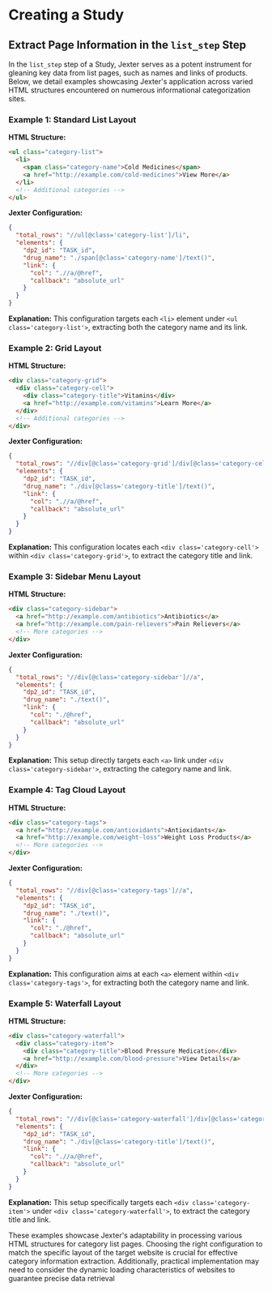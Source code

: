 # Creating a Study

## Extract Page Information in the `list_step` Step

In the `list_step` step of a Study, Jexter serves as a potent instrument for gleaning key data from list pages, such as names and links of products. Below, we detail examples showcasing Jexter's application across varied HTML structures encountered on numerous informational categorization sites.

### Example 1: Standard List Layout

**HTML Structure:**
```html
<ul class="category-list">
  <li>
    <span class="category-name">Cold Medicines</span>
    <a href="http://example.com/cold-medicines">View More</a> 
  </li>
  <!-- Additional categories -->
</ul>
```

**Jexter Configuration:**
```json
{
  "total_rows": "//ul[@class='category-list']/li",
  "elements": {
    "dp2_id": "TASK_id",
    "drug_name": "./span[@class='category-name']/text()",
    "link": {
      "col": ".//a/@href",
      "callback": "absolute_url"
    }
  }
}
```

**Explanation:**
This configuration targets each `<li>` element under `<ul class='category-list'>`, extracting both the category name and its link.

### Example 2: Grid Layout

**HTML Structure:**
```html
<div class="category-grid">
  <div class="category-cell">
    <div class="category-title">Vitamins</div>
    <a href="http://example.com/vitamins">Learn More</a>
  </div>
  <!-- Additional categories -->
</div>
```

**Jexter Configuration:**
```json
{
  "total_rows": "//div[@class='category-grid']/div[@class='category-cell']",
  "elements": {
    "dp2_id": "TASK_id",
    "drug_name": "./div[@class='category-title']/text()",
    "link": {
      "col": ".//a/@href",
      "callback": "absolute_url"
    }
  }
}
```

**Explanation:**
This configuration locates each `<div class='category-cell'>` within `<div class='category-grid'>`, to extract the category title and link.

### Example 3: Sidebar Menu Layout

**HTML Structure:**
```html
<div class="category-sidebar">
  <a href="http://example.com/antibiotics">Antibiotics</a>
  <a href="http://example.com/pain-relievers">Pain Relievers</a>
  <!-- More categories -->
</div>
```

**Jexter Configuration:**
```json
{
  "total_rows": "//div[@class='category-sidebar']//a",
  "elements": {
    "dp2_id": "TASK_id",
    "drug_name": "./text()",
    "link": {
      "col": "./@href",
      "callback": "absolute_url"
    }
  }
}
```

**Explanation:**
This setup directly targets each `<a>` link under `<div class='category-sidebar'>`, extracting the category name and link.

### Example 4: Tag Cloud Layout

**HTML Structure:**
```html
<div class="category-tags">
  <a href="http://example.com/antioxidants">Antioxidants</a>
  <a href="http://example.com/weight-loss">Weight Loss Products</a>
  <!-- More categories -->
</div>
```

**Jexter Configuration:**
```json
{
  "total_rows": "//div[@class='category-tags']//a",
  "elements": {
    "dp2_id": "TASK_id",
    "drug_name": "./text()",
    "link": {
      "col": "./@href",
      "callback": "absolute_url"
    }
  }
}
```

**Explanation:**
This configuration aims at each `<a>` element within `<div class='category-tags'>`, for extracting both the category name and link.

### Example 5: Waterfall Layout

**HTML Structure:**
```html
<div class="category-waterfall">
  <div class="category-item">
    <div class="category-title">Blood Pressure Medication</div>
    <a href="http://example.com/blood-pressure">View Details</a>
  </div>
  <!-- More categories -->
</div>
```

**Jexter Configuration:**
```json
{
  "total_rows": "//div[@class='category-waterfall']/div[@class='category-item']",
  "elements": {
    "dp2_id": "TASK_id",
    "drug_name": "./div[@class='category-title']/text()",
    "link": {
      "col": ".//a/@href",
      "callback": "absolute_url"
    }
  }
}
```

**Explanation:**
This setup specifically targets each `<div class='category-item'>` under `<div class='category-waterfall'>`, to extract the category title and link.

These examples showcase Jexter's adaptability in processing various HTML structures for category list pages. Choosing the right configuration to match the specific layout of the target website is crucial for effective category information extraction. Additionally, practical implementation may need to consider the dynamic loading characteristics of websites to guarantee precise data retrieval
